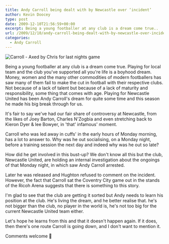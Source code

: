 ```yaml
---
title: Andy Carroll being dealt with by Newcastle over ‘incident’
author: Kevin Doocey
type: post
date: 2009-12-10T21:56:59+00:00
excerpt: Being a young footballer at any club is a dream come true..
url: /2009/12/10/andy-carroll-being-dealt-with-by-newcastle-over-incident/
categories:
  - Andy Carroll
---
```


![Carroll - Axed by Chris for last nights game](https://newsimg.bbc.co.uk/media/images/45657000/jpg/_45657523_007162093-1.jpg)

Being a young footballer at any club is a dream come true. Playing for local team and the club you've supported all you're life is a boyhood dream. Money, women and the many other commodities of modern footballers has saw many of them fail to make the cut in football with their respective clubs. Not because of a lack of talent but because of a lack of maturity and responsibility, some thing that comes with age. Playing for Newcastle United has been Andy Carroll's dream for quite some time and this season he made his big break through for us.

It's fair to say we've had our fair share of controversy at Newcastle, from the likes of Joey Barton, Charles N'Zogbia and even stretching back to Kieron Dyer & lee Bowyer, in 'that' infamous' moment.

Carroll who was led away in cuffs' in the early hours of Monday morning, has a lot to answer to. Why was he out socialising, on a Monday night, before a training session the next day and indeed why was he out so late?

How did he get involved in this bust-up? We don't know all this but the club, Newcastle United, are holding an internal investigation about the ongoings of that Monday night, in which saw Andy Carroll arrested.

Later he was released and Hughton refused to comment on the incident. However, the fact that Carroll sat the Coventry City game out in the stands of the Ricoh Arena suggests that there is something to this story.

I'm glad to see that the club are getting it sorted but Andy needs to learn his position at the club. He's living the dream, and he better realise that. he's not bigger than the club, no player in the world is, he's not too big for the current Newcastle United team either.

Let's hope he learns from this and that it doesn't happen again. If it does, then there's one route Carroll is going down, and I don't want to mention it.

Comments welcome 🙂
